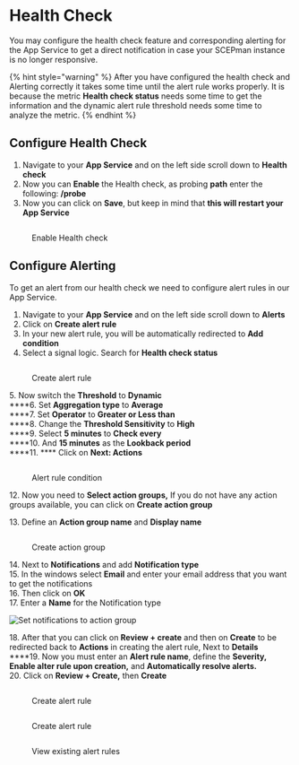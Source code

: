 # Health Check

You may configure the health check feature and corresponding alerting for the App Service to get a direct notification in case your SCEPman instance is no longer responsive.

{% hint style="warning" %}
After you have configured the health check and Alerting correctly it takes some time until the alert rule works properly. It is because the metric **Health check status** needs some time to get the information and the dynamic alert rule threshold needs some time to analyze the metric.
{% endhint %}

## Configure Health Check

1. Navigate to your **App Service** and on the left side scroll down to **Health check**
2. Now you can **Enable** the Health check, as probing **path** enter the following: **/probe**
3. Now you can click on **Save**, but keep in mind that **this will restart your App Service**

<figure><img src="../../.gitbook/assets/2022-12-27 13_04_05.png" alt=""><figcaption><p>Enable Health check</p></figcaption></figure>

## Configure Alerting

To get an alert from our health check we need to configure alert rules in our App Service.

1. Navigate to your **App Service** and on the left side scroll down to **Alerts**
2. Click on **Create alert rule**
3. In your new alert rule, you will be automatically redirected to **Add condition**
4. Select a signal logic. Search for **Health check status**

<figure><img src="../../.gitbook/assets/2022-12-27 12_13_22.png" alt=""><figcaption><p>Create alert rule</p></figcaption></figure>

5\. Now switch the **Threshold** to **Dynamic**\
\*\*\*\*6. Set **Aggregation type** to **Average**\
\*\*\*\*7. Set **Operator** to **Greater or Less than**\
\*\*\*\*8. Change the **Threshold Sensitivity** to **High**\
\*\*\*\*9. Select **5 minutes** to **Check every**\
\*\*\*\*10. And **15 minutes** as the **Lookback period**\
\*\*\*\*11. \*\*\*\* Click on **Next: Actions**

<figure><img src="../../.gitbook/assets/2022-12-27 10-34-32.png" alt=""><figcaption><p>Alert rule condition</p></figcaption></figure>

12\. Now you need to **Select action groups,** If you do not have any action groups available, you can click on **Create action group**

13\. Define an **Action group name** and **Display name**

<figure><img src="../../.gitbook/assets/2022-12-27 12_29_38.png" alt=""><figcaption><p>Create action group</p></figcaption></figure>

14\. Next to **Notifications** and add **Notification type**\
15\. In the windows select **Email** and enter your email address that you want to get the notifications\
16\. Then click on **OK**\
17\. Enter a **Name** for the Notification type

![Set notifications to action group](../../.gitbook/assets/screen-shot-2021-01-19-at-11.11.40.png)

18\. After that you can click on **Review + create** and then on **Create** to be redirected back to **Actions** in creating the alert rule, Next to **Details**\
\*\*\*\*19. Now you must enter an **Alert rule name**, define the **Severity, Enable alter rule upon creation,** and **Automatically resolve alerts.**\
20\. Click on **Review + Create,** then **Create**

<figure><img src="../../.gitbook/assets/2022-12-27 12_41_27.png" alt=""><figcaption><p>Create alert rule</p></figcaption></figure>

<figure><img src="../../.gitbook/assets/2022-12-27 12_43_31.png" alt=""><figcaption><p>Create alert rule</p></figcaption></figure>

<figure><img src="../../.gitbook/assets/2022-12-27 12_46_42.png" alt=""><figcaption><p>View existing alert rules</p></figcaption></figure>
